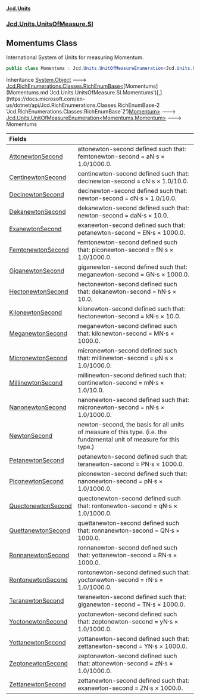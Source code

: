 #### [Jcd.Units](index.md 'index')
### [Jcd.Units.UnitsOfMeasure.SI](Jcd.Units.UnitsOfMeasure.SI.md 'Jcd.Units.UnitsOfMeasure.SI')

## Momentums Class

International System of Units for measuring Momentum.

```csharp
public class Momentums : Jcd.Units.UnitOfMeasureEnumeration<Jcd.Units.UnitsOfMeasure.SI.Momentums, Jcd.Units.UnitTypes.Momentum>
```

Inheritance [System.Object](https://docs.microsoft.com/en-us/dotnet/api/System.Object 'System.Object') &#129106; [Jcd.RichEnumerations.Classes.RichEnumBase&lt;](https://docs.microsoft.com/en-us/dotnet/api/Jcd.RichEnumerations.Classes.RichEnumBase-2 'Jcd.RichEnumerations.Classes.RichEnumBase`2')[Momentums](Momentums.md 'Jcd.Units.UnitsOfMeasure.SI.Momentums')[,](https://docs.microsoft.com/en-us/dotnet/api/Jcd.RichEnumerations.Classes.RichEnumBase-2 'Jcd.RichEnumerations.Classes.RichEnumBase`2')[Momentum](Momentum.md 'Jcd.Units.UnitTypes.Momentum')[&gt;](https://docs.microsoft.com/en-us/dotnet/api/Jcd.RichEnumerations.Classes.RichEnumBase-2 'Jcd.RichEnumerations.Classes.RichEnumBase`2') &#129106; [Jcd.Units.UnitOfMeasureEnumeration&lt;](UnitOfMeasureEnumeration_TEnumeration,TEnumerated_.md 'Jcd.Units.UnitOfMeasureEnumeration<TEnumeration,TEnumerated>')[Momentums](Momentums.md 'Jcd.Units.UnitsOfMeasure.SI.Momentums')[,](UnitOfMeasureEnumeration_TEnumeration,TEnumerated_.md 'Jcd.Units.UnitOfMeasureEnumeration<TEnumeration,TEnumerated>')[Momentum](Momentum.md 'Jcd.Units.UnitTypes.Momentum')[&gt;](UnitOfMeasureEnumeration_TEnumeration,TEnumerated_.md 'Jcd.Units.UnitOfMeasureEnumeration<TEnumeration,TEnumerated>') &#129106; Momentums

| Fields | |
| :--- | :--- |
| [AttonewtonSecond](Momentums.AttonewtonSecond.md 'Jcd.Units.UnitsOfMeasure.SI.Momentums.AttonewtonSecond') | attonewton-second defined such that: femtonewton-second = aN⋅s × 1.0/1000.0. |
| [CentinewtonSecond](Momentums.CentinewtonSecond.md 'Jcd.Units.UnitsOfMeasure.SI.Momentums.CentinewtonSecond') | centinewton-second defined such that: decinewton-second = cN⋅s × 1.0/10.0. |
| [DecinewtonSecond](Momentums.DecinewtonSecond.md 'Jcd.Units.UnitsOfMeasure.SI.Momentums.DecinewtonSecond') | decinewton-second defined such that: newton-second = dN⋅s × 1.0/10.0. |
| [DekanewtonSecond](Momentums.DekanewtonSecond.md 'Jcd.Units.UnitsOfMeasure.SI.Momentums.DekanewtonSecond') | dekanewton-second defined such that: newton-second = daN⋅s × 10.0. |
| [ExanewtonSecond](Momentums.ExanewtonSecond.md 'Jcd.Units.UnitsOfMeasure.SI.Momentums.ExanewtonSecond') | exanewton-second defined such that: petanewton-second = EN⋅s × 1000.0. |
| [FemtonewtonSecond](Momentums.FemtonewtonSecond.md 'Jcd.Units.UnitsOfMeasure.SI.Momentums.FemtonewtonSecond') | femtonewton-second defined such that: piconewton-second = fN⋅s × 1.0/1000.0. |
| [GiganewtonSecond](Momentums.GiganewtonSecond.md 'Jcd.Units.UnitsOfMeasure.SI.Momentums.GiganewtonSecond') | giganewton-second defined such that: meganewton-second = GN⋅s × 1000.0. |
| [HectonewtonSecond](Momentums.HectonewtonSecond.md 'Jcd.Units.UnitsOfMeasure.SI.Momentums.HectonewtonSecond') | hectonewton-second defined such that: dekanewton-second = hN⋅s × 10.0. |
| [KilonewtonSecond](Momentums.KilonewtonSecond.md 'Jcd.Units.UnitsOfMeasure.SI.Momentums.KilonewtonSecond') | kilonewton-second defined such that: hectonewton-second = kN⋅s × 10.0. |
| [MeganewtonSecond](Momentums.MeganewtonSecond.md 'Jcd.Units.UnitsOfMeasure.SI.Momentums.MeganewtonSecond') | meganewton-second defined such that: kilonewton-second = MN⋅s × 1000.0. |
| [MicronewtonSecond](Momentums.MicronewtonSecond.md 'Jcd.Units.UnitsOfMeasure.SI.Momentums.MicronewtonSecond') | micronewton-second defined such that: millinewton-second = μN⋅s × 1.0/1000.0. |
| [MillinewtonSecond](Momentums.MillinewtonSecond.md 'Jcd.Units.UnitsOfMeasure.SI.Momentums.MillinewtonSecond') | millinewton-second defined such that: centinewton-second = mN⋅s × 1.0/10.0. |
| [NanonewtonSecond](Momentums.NanonewtonSecond.md 'Jcd.Units.UnitsOfMeasure.SI.Momentums.NanonewtonSecond') | nanonewton-second defined such that: micronewton-second = nN⋅s × 1.0/1000.0. |
| [NewtonSecond](Momentums.NewtonSecond.md 'Jcd.Units.UnitsOfMeasure.SI.Momentums.NewtonSecond') | newton-second, the basis for all units of measure of this type. (i.e. the fundamental unit of measure for this type.) |
| [PetanewtonSecond](Momentums.PetanewtonSecond.md 'Jcd.Units.UnitsOfMeasure.SI.Momentums.PetanewtonSecond') | petanewton-second defined such that: teranewton-second = PN⋅s × 1000.0. |
| [PiconewtonSecond](Momentums.PiconewtonSecond.md 'Jcd.Units.UnitsOfMeasure.SI.Momentums.PiconewtonSecond') | piconewton-second defined such that: nanonewton-second = pN⋅s × 1.0/1000.0. |
| [QuectonewtonSecond](Momentums.QuectonewtonSecond.md 'Jcd.Units.UnitsOfMeasure.SI.Momentums.QuectonewtonSecond') | quectonewton-second defined such that: rontonewton-second = qN⋅s × 1.0/1000.0. |
| [QuettanewtonSecond](Momentums.QuettanewtonSecond.md 'Jcd.Units.UnitsOfMeasure.SI.Momentums.QuettanewtonSecond') | quettanewton-second defined such that: ronnanewton-second = QN⋅s × 1000.0. |
| [RonnanewtonSecond](Momentums.RonnanewtonSecond.md 'Jcd.Units.UnitsOfMeasure.SI.Momentums.RonnanewtonSecond') | ronnanewton-second defined such that: yottanewton-second = RN⋅s × 1000.0. |
| [RontonewtonSecond](Momentums.RontonewtonSecond.md 'Jcd.Units.UnitsOfMeasure.SI.Momentums.RontonewtonSecond') | rontonewton-second defined such that: yoctonewton-second = rN⋅s × 1.0/1000.0. |
| [TeranewtonSecond](Momentums.TeranewtonSecond.md 'Jcd.Units.UnitsOfMeasure.SI.Momentums.TeranewtonSecond') | teranewton-second defined such that: giganewton-second = TN⋅s × 1000.0. |
| [YoctonewtonSecond](Momentums.YoctonewtonSecond.md 'Jcd.Units.UnitsOfMeasure.SI.Momentums.YoctonewtonSecond') | yoctonewton-second defined such that: zeptonewton-second = yN⋅s × 1.0/1000.0. |
| [YottanewtonSecond](Momentums.YottanewtonSecond.md 'Jcd.Units.UnitsOfMeasure.SI.Momentums.YottanewtonSecond') | yottanewton-second defined such that: zettanewton-second = YN⋅s × 1000.0. |
| [ZeptonewtonSecond](Momentums.ZeptonewtonSecond.md 'Jcd.Units.UnitsOfMeasure.SI.Momentums.ZeptonewtonSecond') | zeptonewton-second defined such that: attonewton-second = zN⋅s × 1.0/1000.0. |
| [ZettanewtonSecond](Momentums.ZettanewtonSecond.md 'Jcd.Units.UnitsOfMeasure.SI.Momentums.ZettanewtonSecond') | zettanewton-second defined such that: exanewton-second = ZN⋅s × 1000.0. |
